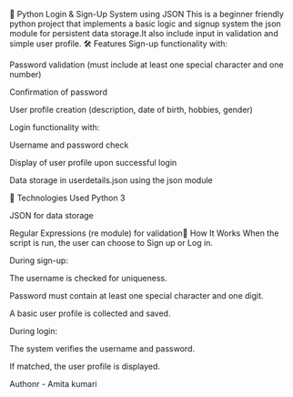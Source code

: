 🔐 Python Login & Sign-Up System using JSON
This is a beginner friendly python project that implements a basic logic and signup system the json module for persistent data storage.It also include input in validation and simple user profile.
🛠️ Features
Sign-up functionality with:

Password validation (must include at least one special character and one number)

Confirmation of password

User profile creation (description, date of birth, hobbies, gender)

Login functionality with:

Username and password check

Display of user profile upon successful login

Data storage in userdetails.json using the json module

🧱 Technologies Used
Python 3

JSON for data storage

Regular Expressions (re module) for validation🧪 How It Works
When the script is run, the user can choose to Sign up or Log in.

During sign-up:

The username is checked for uniqueness.

Password must contain at least one special character and one digit.

A basic user profile is collected and saved.

During login:

The system verifies the username and password.

If matched, the user profile is displayed.

Authonr - Amita kumari